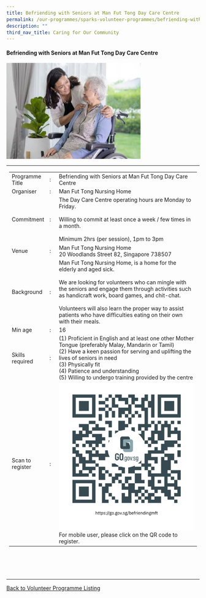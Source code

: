 ```yaml
---
title: Befriending with Seniors at Man Fut Tong Day Care Centre
permalink: /our-programmes/sparks-volunteer-programmes/befriending-with-seniors-at-man-fut-tong/
description: ""
third_nav_title: Caring for Our Community
---
```

#### Befriending with Seniors at Man Fut Tong Day Care Centre

<img style="width:350px;height:250px;" src="/images/SPARKS@Bukit%20Canberra/befriending%20with%20seniors%20mft.png">
<table width="100%" border="0">
	<tbody><tr>
				<td width="60%">
			<table width="100%" border="0">
				<tbody><tr>
					<td width="20%">
						Programme Title
					</td>
					<td width="5%">
						:
					</td>
					<td>
						Befriending with Seniors at Man Fut Tong Day Care Centre
					</td>
				</tr>
					<tr><td width="20%">
						Organiser
					</td>
					<td width="5%">
						:
					</td>
					<td>
						        Man Fut Tong Nursing Home
					</td>
				</tr>
				<tr>
					<td width="20%">
						Commitment
					</td>
					<td width="5%">
						:
					</td>
					<td width="75%">
					                The Day Care Centre operating hours are Monday to Friday. <br><br>
Willing to commit at least once a week / few times in a month.<br><br>
Minimum 2hrs (per session), 1pm to 3pm<br>
					</td>
				</tr>
				<tr>
					<td width="20%">
					 Venue
					</td>
					<td width="5%">
						:
					</td>
					<td width="75%">
					            Man Fut Tong Nursing Home <br>
20 Woodlands Street 82, Singapore 738507
					</td>
				</tr>
				<tr>
					<td width="20%">
						Background
					</td>
					<td width="5%">
						:
					</td>
					<td width="75%">
						      Man Fut Tong Nursing Home, is a home for the elderly and aged sick.<br><br>     
We are looking for volunteers who can mingle with the seniors   
and engage them through activities such as handicraft work, board games, and chit-chat.<br><br> Volunteers will also learn the proper way to assist patients who have difficulties eating on their own with their meals.
						</td>
				</tr>
				<tr>
					<td width="20%">
						Min age
					</td>
					<td width="5%">
						:
					</td>
					<td width="75%">
						16
					</td>
				</tr>
		<tr>
					<td width="20%">
						Skills required
					</td>
					<td width="5%">
						:
					</td>
					<td>
						 (1) Proficient in English and at least one other Mother Tongue (preferably Malay, Mandarin or Tamil)<br>
						(2) Have a keen passion for serving and uplifting the lives of seniors in need<br>
						(3) Physically fit <br>
						(4) Patience and understanding<br>
						(5) Willing to undergo training provided by the centre<br>
						</td>
				</tr>
		<tr>
					<td width="20%">
						Scan to register
					</td>
					<td width="5%">
						:
					</td>
					<td><a href="https://form.gov.sg/6512a760bf26ea00112dbd4b">
						<img style="width=60px;height=60px;" src="/images/SPARKS@Bukit%20Canberra/befriending%20with%20seniors%20mft%20qr.png"></a><br>
					For mobile user, please click on the QR code to register.
			</td>
				</tr>
	</tbody></table>


<br>
			<br>
			<br>
			<br>
			
</td></tr></tbody></table>
<a href="/our-programmes/sparks-bukit-canberra/volunteering-opportunities/">
	Back to Volunteer Programme Listing</a>